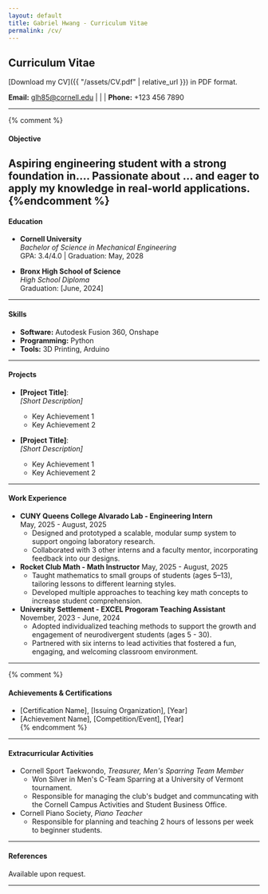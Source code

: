 ```yaml
---
layout: default
title: Gabriel Hwang - Curriculum Vitae
permalink: /cv/
---
```

## Curriculum Vitae

[Download my CV]({{ "/assets/CV.pdf" | relative_url }}) in PDF format.


**Email:** [glh85@cornell.edu](mailto:netID@cornell.edu) | | | **Phone:** +123 456 7890

---
{% comment %}
#### Objective
Aspiring engineering student with a strong foundation in.... Passionate about ... and eager to apply my knowledge in real-world applications.
{%endcomment %}
---

#### Education
- **Cornell University**  
  *Bachelor of Science in Mechanical Engineering*  
  GPA: 3.4/4.0 | Graduation: May, 2028

- **Bronx High School of Science**  
  *High School Diploma*  
  Graduation: [June, 2024]

---

#### Skills
- **Software:** Autodesk Fusion 360, Onshape
- **Programming:** Python
- **Tools:** 3D Printing, Arduino

---

#### Projects
- **[Project Title]**:  
  *[Short Description]*  
  - Key Achievement 1  
  - Key Achievement 2  

- **[Project Title]**:  
  *[Short Description]*  
  - Key Achievement 1  
  - Key Achievement 2  

---

#### Work Experience
- **CUNY Queens College Alvarado Lab - Engineering Intern**  
  May, 2025 - August, 2025  
  - Designed and prototyped a scalable, modular sump system to support ongoing laboratory
  research.
  - Collaborated with 3 other interns and a faculty mentor, incorporating feedback into our designs.
- **Rocket Club Math - Math Instructor**
  May, 2025 - August, 2025
  - Taught mathematics to small groups of students (ages 5–13), tailoring lessons to different
  learning styles.
  - Developed multiple approaches to teaching key math concepts to increase student
  comprehension.
- **University Settlement - EXCEL Progoram Teaching Assistant**
  November, 2023 - June, 2024
  - Adopted individualized teaching methods to support the growth and engagement of
  neurodivergent students (ages 5 - 30).
  - Partnered with six interns to lead activities that fostered a fun, engaging, and welcoming
  classroom environment.

---
{% comment %}
#### Achievements & Certifications
- [Certification Name], [Issuing Organization], [Year]  
- [Achievement Name], [Competition/Event], [Year]  
{% endcomment %}
---

#### Extracurricular Activities
- Cornell Sport Taekwondo, *Treasurer, Men's Sparring Team Member*
  - Won Silver in Men's C-Team Sparring at a University of Vermont tournament.
  - Responsible for managing the club's budget and communcating with the Cornell Campus
  Activities and Student Business Office.
- Cornell Piano Society, *Piano Teacher*
  - Responsible for planning and teaching 2 hours of lessons per week to beginner students.

---

#### References
Available upon request.

---
